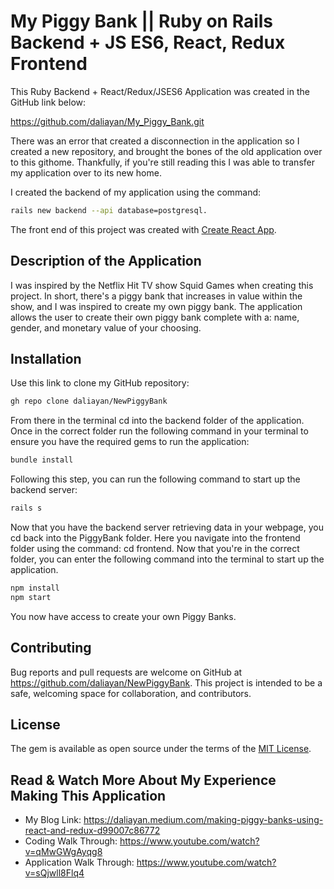 # My Piggy Bank || Ruby on Rails Backend + JS ES6, React, Redux Frontend

This Ruby Backend + React/Redux/JSES6 Application was created in the GitHub link below:

https://github.com/daliayan/My_Piggy_Bank.git

There was an error that created a disconnection in the application so I created a new repository, and brought the bones of the old application over to this githome. Thankfully, if you're still reading this I was able to transfer my application over to its new home.

I created the backend of my application using the command:
```bash
rails new backend --api database=postgresql.
```
The front end of this project was created with [Create React App](https://github.com/facebook/create-react-app).

## Description of the Application

I was inspired by the Netflix Hit TV show Squid Games when creating this project. In short, there's a piggy bank that increases in value within the show, and I was inspired to create my own piggy bank. The application allows the user to create their own piggy bank complete with a: name, gender, and monetary value of your choosing.

## Installation

Use this link to clone my GitHub repository:
```bash
gh repo clone daliayan/NewPiggyBank
```

From there in the terminal cd into the backend folder of the application. Once in the correct folder run the following command in your terminal to ensure you have the required gems to run the application:
```bash
bundle install
```

Following this step, you can run the following command to start up the backend server:
```bash
rails s
```

Now that you have the backend server retrieving data in your webpage, you cd back into the PiggyBank folder. Here you navigate into the frontend folder using the command: cd frontend. Now that you're in the correct folder, you can enter the following command into the terminal to start up the application.
```bash
npm install
npm start
```
You now have access to create your own Piggy Banks.

## Contributing

Bug reports and pull requests are welcome on GitHub at https://github.com/daliayan/NewPiggyBank. This project is intended to be a safe, welcoming space for collaboration, and contributors.

## License

The gem is available as open source under the terms of the [MIT License](https://opensource.org/licenses/MIT).

## Read & Watch More About My Experience Making This Application
- My Blog Link: https://daliayan.medium.com/making-piggy-banks-using-react-and-redux-d99007c86772
- Coding Walk Through: https://www.youtube.com/watch?v=qMwGWgAyqg8
- Application Walk Through: https://www.youtube.com/watch?v=sQjwll8Flq4